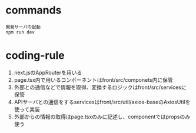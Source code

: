 # commands
```
開発サーバの起動   
npm run dev
```

# coding-rule
1. next.jsのAppRouterを用いる
2. page.tsx内で用いるコンポーネントはfront/src/componets内に保管
3. 外部との通信などで情報を取得、変換するロジックはfront/src/servicesに保管
4. APIサーバとの通信をするservicesはfront/src/util/axios-baseのAxiosUtilを使って実装
5. 外部からの情報の取得はpage.tsxのみに記述し、componentではpropsのみ使う